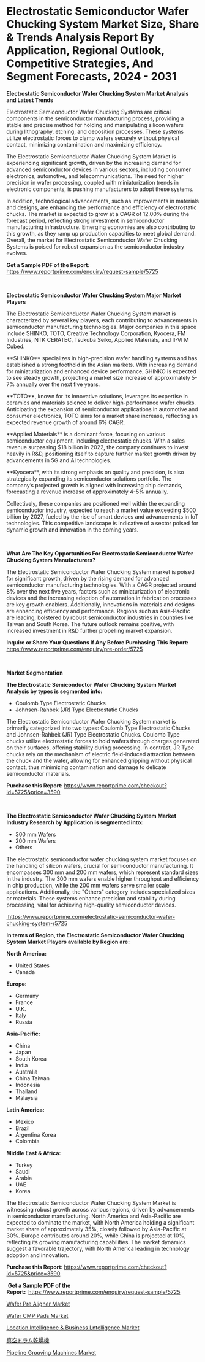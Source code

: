 <p><h1>Electrostatic Semiconductor Wafer Chucking System Market Size, Share & Trends Analysis Report By Application, Regional Outlook, Competitive Strategies, And Segment Forecasts, 2024 - 2031</h1></p><p><strong>Electrostatic Semiconductor Wafer Chucking System Market Analysis and Latest Trends</strong></p>
<p><p>Electrostatic Semiconductor Wafer Chucking Systems are critical components in the semiconductor manufacturing process, providing a stable and precise method for holding and manipulating silicon wafers during lithography, etching, and deposition processes. These systems utilize electrostatic forces to clamp wafers securely without physical contact, minimizing contamination and maximizing efficiency.</p><p>The Electrostatic Semiconductor Wafer Chucking System Market is experiencing significant growth, driven by the increasing demand for advanced semiconductor devices in various sectors, including consumer electronics, automotive, and telecommunications. The need for higher precision in wafer processing, coupled with miniaturization trends in electronic components, is pushing manufacturers to adopt these systems. </p><p>In addition, technological advancements, such as improvements in materials and designs, are enhancing the performance and efficiency of electrostatic chucks. The market is expected to grow at a CAGR of 12.00% during the forecast period, reflecting strong investment in semiconductor manufacturing infrastructure. Emerging economies are also contributing to this growth, as they ramp up production capacities to meet global demand. Overall, the market for Electrostatic Semiconductor Wafer Chucking Systems is poised for robust expansion as the semiconductor industry evolves.</p></p>
<p><strong>Get a Sample PDF of the Report:&nbsp;</strong> <a href="https://www.reportprime.com/enquiry/request-sample/5725">https://www.reportprime.com/enquiry/request-sample/5725</a></p>
<p>&nbsp;</p>
<p><strong>Electrostatic Semiconductor Wafer Chucking System Major Market Players</strong></p>
<p><p>The Electrostatic Semiconductor Wafer Chucking System market is characterized by several key players, each contributing to advancements in semiconductor manufacturing technologies. Major companies in this space include SHINKO, TOTO, Creative Technology Corporation, Kyocera, FM Industries, NTK CERATEC, Tsukuba Seiko, Applied Materials, and II-VI M Cubed.</p><p>**SHINKO** specializes in high-precision wafer handling systems and has established a strong foothold in the Asian markets. With increasing demand for miniaturization and enhanced device performance, SHINKO is expected to see steady growth, projecting a market size increase of approximately 5-7% annually over the next five years.</p><p>**TOTO**, known for its innovative solutions, leverages its expertise in ceramics and materials science to deliver high-performance wafer chucks. Anticipating the expansion of semiconductor applications in automotive and consumer electronics, TOTO aims for a market share increase, reflecting an expected revenue growth of around 6% CAGR.</p><p>**Applied Materials** is a dominant force, focusing on various semiconductor equipment, including electrostatic chucks. With a sales revenue surpassing $18 billion in 2022, the company continues to invest heavily in R&D, positioning itself to capture further market growth driven by advancements in 5G and AI technologies.</p><p>**Kyocera**, with its strong emphasis on quality and precision, is also strategically expanding its semiconductor solutions portfolio. The company’s projected growth is aligned with increasing chip demands, forecasting a revenue increase of approximately 4-5% annually.</p><p>Collectively, these companies are positioned well within the expanding semiconductor industry, expected to reach a market value exceeding $500 billion by 2027, fueled by the rise of smart devices and advancements in IoT technologies. This competitive landscape is indicative of a sector poised for dynamic growth and innovation in the coming years.</p></p>
<p>&nbsp;</p>
<p><strong>What Are The Key Opportunities For Electrostatic Semiconductor Wafer Chucking System Manufacturers?</strong></p>
<p><p>The Electrostatic Semiconductor Wafer Chucking System market is poised for significant growth, driven by the rising demand for advanced semiconductor manufacturing technologies. With a CAGR projected around 8% over the next five years, factors such as miniaturization of electronic devices and the increasing adoption of automation in fabrication processes are key growth enablers. Additionally, innovations in materials and designs are enhancing efficiency and performance. Regions such as Asia-Pacific are leading, bolstered by robust semiconductor industries in countries like Taiwan and South Korea. The future outlook remains positive, with increased investment in R&D further propelling market expansion.</p></p>
<p><strong>Inquire or Share Your Questions If Any Before Purchasing This Report:</strong> <a href="https://www.reportprime.com/enquiry/pre-order/5725">https://www.reportprime.com/enquiry/pre-order/5725</a></p>
<p>&nbsp;</p>
<p><strong>Market Segmentation</strong></p>
<p><strong>The Electrostatic Semiconductor Wafer Chucking System Market Analysis by types is segmented into:</strong></p>
<p><ul><li>Coulomb Type Electrostatic Chucks</li><li>Johnsen-Rahbek (JR) Type Electrostatic Chucks</li></ul></p>
<p><p>The Electrostatic Semiconductor Wafer Chucking System market is primarily categorized into two types: Coulomb Type Electrostatic Chucks and Johnsen-Rahbek (JR) Type Electrostatic Chucks. Coulomb Type chucks utilize electrostatic forces to hold wafers through charges generated on their surfaces, offering stability during processing. In contrast, JR Type chucks rely on the mechanism of electric field-induced attraction between the chuck and the wafer, allowing for enhanced gripping without physical contact, thus minimizing contamination and damage to delicate semiconductor materials.</p></p>
<p><strong>Purchase this Report:&nbsp;</strong><a href="https://www.reportprime.com/checkout?id=5725&price=3590">https://www.reportprime.com/checkout?id=5725&price=3590</a></p>
<p>&nbsp;</p>
<p><strong>The Electrostatic Semiconductor Wafer Chucking System Market Industry Research by Application is segmented into:</strong></p>
<p><ul><li>300 mm Wafers</li><li>200 mm Wafers</li><li>Others</li></ul></p>
<p><p>The electrostatic semiconductor wafer chucking system market focuses on the handling of silicon wafers, crucial for semiconductor manufacturing. It encompasses 300 mm and 200 mm wafers, which represent standard sizes in the industry. The 300 mm wafers enable higher throughput and efficiency in chip production, while the 200 mm wafers serve smaller scale applications. Additionally, the "Others" category includes specialized sizes or materials. These systems enhance precision and stability during processing, vital for achieving high-quality semiconductor devices.</p></p>
<p><a href="https://www.reportprime.com/electrostatic-semiconductor-wafer-chucking-system-r5725">&nbsp;https://www.reportprime.com/electrostatic-semiconductor-wafer-chucking-system-r5725</a></p>
<p><strong>In terms of Region, the Electrostatic Semiconductor Wafer Chucking System Market Players available by Region are:</strong></p>
<p>
    <p> <strong> North America: </strong>
        <ul>
            <li>United States</li>
            <li>Canada</li>
        </ul>
        </p> 
    <p> <strong> Europe: </strong>
        <ul>
            <li>Germany</li>
            <li>France</li>
            <li>U.K.</li>
            <li>Italy</li>
            <li>Russia</li>
        </ul>
        </p> 
    <p> <strong> Asia-Pacific: </strong>
        <ul>
            <li>China</li>
            <li>Japan</li>
            <li>South Korea</li>
            <li>India</li>
            <li>Australia</li>
            <li>China Taiwan</li>
            <li>Indonesia</li>
            <li>Thailand</li>
            <li>Malaysia</li>
        </ul>
        </p> 
    <p> <strong> Latin America: </strong>
        <ul>
            <li>Mexico</li>
            <li>Brazil</li>
            <li>Argentina Korea</li>
            <li>Colombia</li>
        </ul>
        </p> 
    <p> <strong> Middle East & Africa: </strong>
        <ul>
            <li>Turkey</li>
            <li>Saudi</li>
            <li>Arabia</li>
            <li>UAE</li>
            <li>Korea</li>
        </ul>
    </p>
    </p>
<p><p>The Electrostatic Semiconductor Wafer Chucking System Market is witnessing robust growth across various regions, driven by advancements in semiconductor manufacturing. North America and Asia-Pacific are expected to dominate the market, with North America holding a significant market share of approximately 35%, closely followed by Asia-Pacific at 30%. Europe contributes around 20%, while China is projected at 10%, reflecting its growing manufacturing capabilities. The market dynamics suggest a favorable trajectory, with North America leading in technology adoption and innovation.</p></p>
<p><strong>Purchase this Report: </strong><a href="https://www.reportprime.com/checkout?id=5725&price=3590">https://www.reportprime.com/checkout?id=5725&price=3590</a></p>
<p>&nbsp;<strong>Get a Sample PDF of the Report:&nbsp;&nbsp;</strong><a href="https://www.reportprime.com/enquiry/request-sample/5725">https://www.reportprime.com/enquiry/request-sample/5725</a></p>
<p><strong></strong></p>
<p><p><a href="https://github.com/ChiragRp1/Market-Research-Report-List-6/blob/main/wafer-pre-aligner-market.md">Wafer Pre Aligner Market</a></p><p><a href="https://github.com/LaurenShaw586/Market-Research-Report-List-1/blob/main/wafer-cmp-pads-market.md">Wafer CMP Pads Market</a></p><p><a href="https://medium.com/@ryan.wilson8778/global-location-intelligence-business-lntelligence-industry-research-report-competitive-d840e3b1061d">Location Intelligence & Business Lntelligence Market</a></p><p><a href="https://medium.com/@shade463/%E7%9C%9F%E7%A9%BA%E3%83%89%E3%83%A9%E3%83%A0%E3%83%89%E3%83%A9%E3%82%A4%E3%83%A4%E3%83%BC%E5%B8%82%E5%A0%B4-%E5%B8%82%E5%A0%B4%E3%82%BB%E3%82%B0%E3%83%A1%E3%83%B3%E3%83%86%E3%83%BC%E3%82%B7%E3%83%A7%E3%83%B3-%E5%9C%B0%E7%90%86%E7%9A%84%E5%9C%B0%E5%9F%9F-%E3%81%8A%E3%82%88%E3%81%B32031%E5%B9%B4%E3%81%BE%E3%81%A7%E3%81%AE%E5%B8%82%E5%A0%B4%E4%BA%88%E6%B8%AC-b33d16062f10">真空ドラム乾燥機</a></p><p><a href="https://issuu.com/reportprime-2/docs/pipeline-grooving-machines-market-s_6e3a73863673ee">Pipeline Grooving Machines Market</a></p></p>